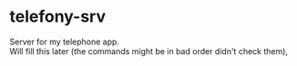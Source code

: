 # telefony-srv
Server for my telephone app.  
Will fill this later (the commands might be in bad order didn't check them),  

